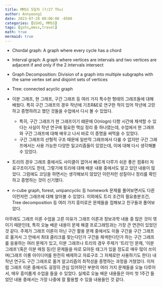 ```yaml
---
title: MMSS 5일차 (7/27 Thu)
author: Annyeong1
date: 2023-07-28 00:00:00 -0500
categories: [GSHS, MMSS]
tags: [gshs,mmss,travel]
math: true
mermaid: true
---
```

- Chordal graph: A graph where every cycle has a chord
- Interval graph: A graph where vertices are intervals and two vertices are adjacent if and only if the 2 intervals intersect
- Graph Decomposition: Division of a graph into multiple subgraphs with the same vertex set and disjoint sets of vertices
- Tree: connected acyclic graph

- 이분 그래프, 현 그래프, 구간 그래프 등 여러 가지 특수한 형태의 그래프들에 대해 배웠다. 특히 구간 그래프의 경우 작년에 기초R&E로 연구한 적이 있어 작년에 고민하고 증명하려고 했던 것들을 수업에서 다시 볼 수 있었다.
	- 특히, 구간 그래프가 현 그래프이기 떄문에 O(nlogn) 다항 시간에 채색할 수 있다는 사실이 작년 연구에 필요한 핵심 정리 중 하나였는데, 수업에서 현 그래프와 구간 그래프에 대해 배우고 나서 바로 이 증명을 써먹을 수 있었다.
	- 구간 그래프의 선형적 구조 때문에 일반적 그래프에서 다룰 수 없지만 구간 그래프에서는 사용 가능한 다양한 일고리즘들이 있었는데, 이에 대해 다시 생각해볼 수 있었다.
- 트리의 경우 그래프 중에서도 사이클이 없어서 빠르게 다루가 쉬운 좋은 컴퓨터 자료구조이기도 한데, 그렇기에 트리에 대해 배운 내용 중에서도 알고 있던 내용이 많았다. 그럼에도 코딩을 하면서는 생각해보지 않았던 이런저런 성질이나 정리를 확인하고 증명하는 것이 신기했다.
- n-cube graph, forest, unipancyclic 등 homework 문제를 풀어보면서도 다른 이런저런 그래프에 대해 알아볼 수 있었다. 이외에도 트리 조건의 필요충분조건, Tree decomposition 등 여러 가지 흥미로은 문제들을 접해보고 친구들과 풀어보았다.

아무래도 그래프 이론 수업을 고른 이유가 그래프 이론과 정보과학 내용 중 많은 것이 엮이기 때문인데, 특히 오늘 배운 내용이 문제 해결 프로그래밍과는 가장 큰 연관이 있었던 것 같다. 주제가 그래프 이론이 아닌 구간 활용 문제 중에서도 이들 구간을 구간 그래프로 옮겨서 그 안에서 최대 클리크를 찾는다던가 구간을 채색한다던가 하는 구간 그래프를 응용하는 여러 문제가 있고, 이분 그래프나 트리의 경우 주제가 '트리'인 문제, '이분 그래프'(혹은 이분 매칭 등)인 문제들을 따로 모아둔 태그가 있을 정도로 매우 많이 쓰이며(그래프 이롱 아이디어를 완전히 배제하고 자료구조 그 자체로만 사용하기도 한다) 내 작년 연구도 구간 그래프로 옮겨 알고리즘의 최적성을 증명하는 과정을 거쳤었다. 이처럼 그래프 이론 중에서도 굉장히 관심 있어하던 부분의 여러 가지 문제들을 오늘 다루어서, 매우 흥미롭게 수업을 들을 수 있었다. 실제로 오늘 배운 내용들은 아미 첫 1주간 들었던 내용 중에서는 가장 나중에 잘 활용할 수 있을 내용들인 것 같다.
